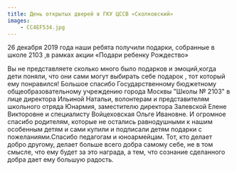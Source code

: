 ```yaml
---
title: День открытых дверей в ГКУ ЦССВ «Сколковский»
images:
    - CC4EF534.jpg    
---
```



26 декабря 2019 года наши ребята получили подарки, собранные в школе 2103 ,в рамках акции «Подари ребенку Рождество»

<!--more-->
Вы не представляете сколько много было подарков  и эмоций,когда дети поняли,  что они  сами могут выбирать себе подарок , тот который ему понравился! Большое спасибо Государственному бюджетному общеобразовательному учреждению города Москвы "Школы № 2103" в лице директора Ильиной Натальи, волонтерам  и представителям школьного отряда Юнармия, заместителю директора Залевской Елене Викторовне  и специалисту Войцеховская Ольге Ивановне. И огромное спасибо родителям, которые не остались равнодушными к нашим особенным детям и сами купили и подписали детям подарки с пожеланиями.Спасибо педагогам и юноармейцам.
Тот, кто делает добро другому, делает больше всего добра самому себе, не в том смысле, что ему будет за это награда, а тем, что сознание сделанного добра дает ему большую радость.